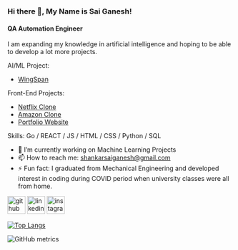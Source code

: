 ### Hi there 👋, My Name is Sai Ganesh!
#### QA Automation Engineer
I am expanding my knowledge in artificial intelligence  and hoping to be able to develop a lot more projects. 

AI/ML Project:
- [WingSpan](https://github.com/ssaiganesh/IRS-PM-2024-01-13-IS06PT-GRP-WingSpan)

Front-End Projects:

- [Netflix Clone](https://netflix-clone-e74dd.web.app/)
- [Amazon Clone](https://ecommerce-4d68b.web.app/)
- [Portfolio Website](https://saiganesh-portfolio.web.app/)


Skills: Go / REACT / JS / HTML / CSS / Python / SQL

- 🔭 I’m currently working on Machine Learning Projects 
- 📫 How to reach me: shankarsaiganesh@gmail.com 
- ⚡ Fun fact: I graduated from Mechanical Engineering and developed interest in coding during COVID period when university classes were all from home. 


[<img src='https://cdn.jsdelivr.net/npm/simple-icons@3.0.1/icons/github.svg' alt='github' height='40'>](https://github.com/ssaiganesh)  [<img src='https://cdn.jsdelivr.net/npm/simple-icons@3.0.1/icons/linkedin.svg' alt='linkedin' height='40'>](https://www.linkedin.com/in/shankarsaiganesh/)  [<img src='https://cdn.jsdelivr.net/npm/simple-icons@3.0.1/icons/instagram.svg' alt='instagram' height='40'>](https://www.instagram.com/saiganeshrs/)  

[![Top Langs](https://github-readme-stats.vercel.app/api/top-langs/?username=ssaiganesh)](https://github.com/anuraghazra/github-readme-stats)

![GitHub metrics](https://metrics.lecoq.io/ssaiganesh)  

